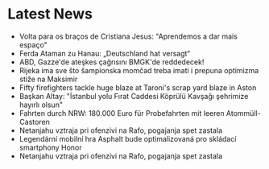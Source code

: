 # Latest News
-  Volta para os braços de Cristiana Jesus: "Aprendemos a dar mais espaço"
-  Ferda Ataman zu Hanau: „Deutschland hat versagt“
-  ABD, Gazze'de ateşkes çağrısını BMGK'de reddedecek!
-  Rijeka ima sve što šampionska momčad treba imati i prepuna optimizma stiže na Maksimir
-  Fifty firefighters tackle huge blaze at Taroni's scrap yard blaze in Aston
-  Başkan Altay: "İstanbul yolu Fırat Caddesi Köprülü Kavşağı şehrimize hayırlı olsun"
-  Fahrten durch NRW: 180.000 Euro für Probefahrten mit leeren Atommüll-Castoren
-  Netanjahu vztraja pri ofenzivi na Rafo, pogajanja spet zastala
-  Legendární mobilní hra Asphalt bude optimalizovaná pro skládací smartphony Honor
-  Netanjahu vztraja pri ofenzivi na Rafo, pogajanja spet zastala
